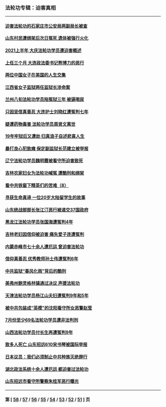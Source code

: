 ### 法轮功专辑：迫害真相
---
#### [迫害法轮功的石家庄市公安局两副局长被查](../../pages/nf4379/n13160627.md?08150430) 
#### [山东村民遭绑架后次日冤死 遗体被强行火化](../../pages/nf4379/n13161947.md?08150430) 
#### [2021上半年 大庆法轮功学员遭迫害概述](../../pages/nf4379/n13160165.md?08150430) 
#### [上任三个月 大连政法委书记熊博力的恶行](../../pages/nf4379/n13157876.md?08150430) 
#### [两位中国女子在美国的人生交集](../../pages/nf4379/n13156138.md?08150430) 
#### [江西省女子监狱两任监狱长涉命案](../../pages/nf4379/n13157475.md?08150430) 
#### [兰州八旬法轮功学员陷冤狱三年 被逼喝尿](../../pages/nf4379/n13155668.md?08150430) 
#### [只因坚信真善忍 大连护士刘晓红遭冤判七年](../../pages/nf4379/n13155547.md?08150430) 
#### [疑遭药物毒害 法轮功学员周贤文离世](../../pages/nf4379/n13154959.md?08150430) 
#### [19年牢狱后又遭劫 归真浪子自述悲喜人生](../../pages/nf4379/n13152646.md?08150430) 
#### [暴打良心犯致瘫 保定副监狱长范建立被举报](../../pages/nf4379/n13153331.md?08150430) 
#### [辽宁法轮功学员魏明霞被看守所迫害致死](../../pages/nf4379/n13152242.md?08150430) 
#### [吉林农家妇女为法轮功喊冤 遭酷刑和绑架](../../pages/nf4379/n13150518.md?08150430) 
#### [看中共铁窗下精英们的苦难（8）](../../pages/nf4379/n13149851.md?08150430) 
#### [寻获生命真谛 一位20岁大陆留学生的故事](../../pages/nf4379/n13151318.md?08150430) 
#### [山东统战部部长张江汀恶行被递交37国政府](../../pages/nf4379/n13143951.md?08150430) 
#### [黑龙江法轮功学员张国海遭冤判4年](../../pages/nf4379/n13148298.md?08150430) 
#### [吉林老妇因信仰被迫害 痛失爱子连遭冤判](../../pages/nf4379/n13149630.md?08150430) 
#### [内蒙赤峰市七十余人遭厄运 曾迫害法轮功](../../pages/nf4379/n13148027.md?08150430) 
#### [信仰真善忍 优秀教师孙士伟遭冤判6年](../../pages/nf4379/n13147752.md?08150430) 
#### [中共监狱“春风化雨”背后的酷刑](../../pages/nf4379/n13147504.md?08150430) 
#### [美弗州鲍灵格林镇通过决议 声援法轮功](../../pages/nf4379/n13146829.md?08150430) 
#### [天津法轮功学员杨江山夫妇遭冤判9年和5年](../../pages/nf4379/n13144588.md?08150430) 
#### [被中共包装成“英模”的沈阳看守所女恶警赵莹](../../pages/nf4379/n13141183.md?08150430) 
#### [7月份至少69名法轮功学员遭非法判刑](../../pages/nf4379/n13140630.md?08150430) 
#### [山西法轮功学员付长生再遭冤判9年](../../pages/nf4379/n13139126.md?08150430) 
#### [致多人死亡 山东招远610宋书琴被国际举报](../../pages/nf4379/n13138249.md?08150430) 
#### [日本议员：我们必须制止中共种族灭绝罪行](../../pages/nf4379/n13136482.md?08150430) 
#### [湖北政法系统十余人遭厄运 都迫害过法轮功](../../pages/nf4379/n13135724.md?08150430) 
#### [山东招远市看守所警察朱桂军恶行曝光](../../pages/nf4379/n13133864.md?08150430) 

---
#### 第 [ [58](./58.md?08150430) / [57](./57.md?08150430) / [56](./56.md?08150430) / [55](./55.md?08150430) / [54](./54.md?08150430) / [53](./53.md?08150430) / [52](./52.md?08150430) / [51](./51.md?08150430) ] 页
